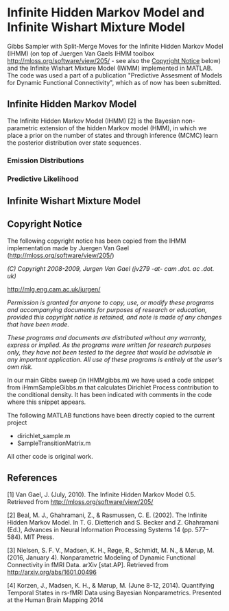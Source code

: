 # Infinite Hidden Markov Model and Infinite Wishart Mixture Model
Gibbs Sampler with Split-Merge Moves for the Infinite Hidden Markov Model (IHMM) (on top of Juergen Van Gaels IHMM toolbox http://mloss.org/software/view/205/ - see also the [Copyright Notice](#copyright) below) and the Infinite Wishart Mixture Model (IWMM) implemented in MATLAB. The code was used a part of a publication "Predictive Assesment of Models for Dynamic Functional Connectivity", which as of now has been submitted. 


## Infinite Hidden Markov Model
The Infinite Hidden Markov Model (IHMM) [2] is the Bayesian non-parametric extension of the hidden Markov model (HMM), in which we place a prior on the number of states and through inference (MCMC) learn the posterior distribution over state sequences. 


### Emission Distributions


### Predictive Likelihood


## Infinite Wishart Mixture Model



## Copyright Notice
The following copyright notice has been copied from the IHMM implementation made by Juergen Van Gael (http://mloss.org/software/view/205/)

*(C) Copyright 2008-2009, Jurgen Van Gael (jv279 -at- cam .dot. ac .dot. uk)*

http://mlg.eng.cam.ac.uk/jurgen/

*Permission is granted for anyone to copy, use, or modify these
programs and accompanying documents for purposes of research or
education, provided this copyright notice is retained, and note is
made of any changes that have been made.*

*These programs and documents are distributed without any warranty,
express or implied.  As the programs were written for research
purposes only, they have not been tested to the degree that would be
advisable in any important application.  All use of these programs is
entirely at the user's own risk.*

In our main Gibbs sweep (in IHMMgibbs.m) we have used a code snippet from iHmmSampleGibbs.m that calculates Dirichlet Process contribution to the conditional density. It has been indicated with comments in the code where this snippet appears. 

The following MATLAB functions have been directly copied to the current project
  - dirichlet_sample.m
  - SampleTransitionMatrix.m

All other code is original work. 

## References
[1] Van Gael, J. (July, 2010). The Infinite Hidden Markov Model 0.5. Retrieved from http://mloss.org/software/view/205/

[2] Beal, M. J., Ghahramani, Z., & Rasmussen, C. E. (2002). The Infinite Hidden Markov Model. In T. G. Dietterich and S. Becker and Z. Ghahramani (Ed.), Advances in Neural Information Processing Systems 14 (pp. 577–584). MIT Press.

[3] Nielsen, S. F. V., Madsen, K. H., Røge, R., Schmidt, M. N., & Mørup, M. (2016, January 4). Nonparametric Modeling of Dynamic Functional Connectivity in fMRI Data. arXiv [stat.AP]. Retrieved from http://arxiv.org/abs/1601.00496

[4] Korzen, J., Madsen, K. H., & Mørup, M. (June 8-12, 2014). Quantifying Temporal States in rs-fMRI Data using Bayesian Nonparametrics. Presented at the Human Brain Mapping 2014

